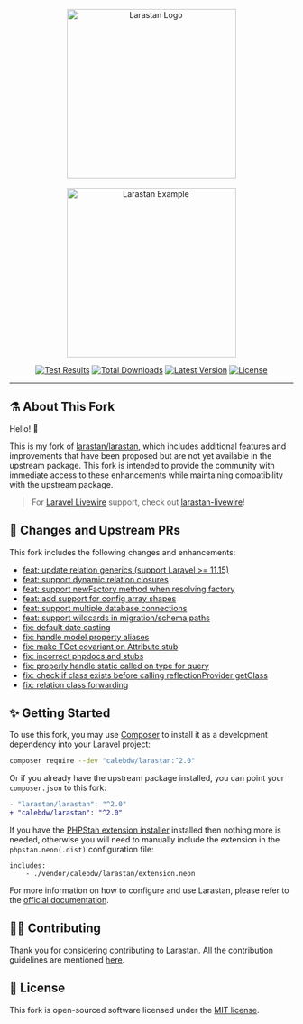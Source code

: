 <p align="center">
    <img src="https://raw.githubusercontent.com/calebdw/larastan/master/docs/logo.png" alt="Larastan Logo" width="300">
    <br><br>
    <img src="https://raw.githubusercontent.com/calebdw/larastan/master/docs/example.png" alt="Larastan Example" height="300">
</p>

<p align="center">
  <a href="https://github.com/calebdw/larastan/actions"><img src="https://github.com/calebdw/larastan/actions/workflows/tests.yml/badge.svg" alt="Test Results"></a>
  <a href="https://packagist.org/packages/calebdw/larastan"><img src="https://img.shields.io/packagist/dt/calebdw/larastan.svg" alt="Total Downloads"></a>
  <a href="https://packagist.org/packages/calebdw/larastan"><img src="https://img.shields.io/packagist/v/calebdw/larastan.svg" alt="Latest Version"></a>
  <a href="https://github.com/calebdw/larastan/blob/master/LICENSE.md"><img src="https://img.shields.io/github/license/calebdw/larastan" alt="License"></a>
</p>

------

## ⚗️ About This Fork

Hello! 👋

This is my fork of [larastan/larastan][larastan], which includes additional features and improvements that have been proposed but are not yet available in the upstream package.
This fork is intended to provide the community with immediate access to these enhancements while maintaining compatibility with the upstream package.

> For [Laravel Livewire][livewire] support, check out [larastan-livewire][larastan-livewire]!

## 🔄 Changes and Upstream PRs

This fork includes the following changes and enhancements:

- [feat: update relation generics (support Laravel >= 11.15)](https://github.com/larastan/larastan/pull/1990)
- [feat: support dynamic relation closures](https://github.com/larastan/larastan/pull/2048)
- [feat: support newFactory method when resolving factory](https://github.com/larastan/larastan/pull/1922)
- [feat: add support for config array shapes](https://github.com/larastan/larastan/pull/2004)
- [feat: support multiple database connections](https://github.com/larastan/larastan/pull/1879)
- [feat: support wildcards in migration/schema paths](https://github.com/larastan/larastan/pull/2031)
- [fix: default date casting](https://github.com/larastan/larastan/pull/1842)
- [fix: handle model property aliases](https://github.com/larastan/larastan/pull/1999)
- [fix: make TGet covariant on Attribute stub](https://github.com/larastan/larastan/pull/2014)
- [fix: incorrect phpdocs and stubs](https://github.com/larastan/larastan/pull/2028)
- [fix: properly handle static called on type for query](https://github.com/larastan/larastan/pull/2030)
- [fix: check if class exists before calling reflectionProvider getClass](https://github.com/larastan/larastan/pull/2037)
- [fix: relation class forwarding](https://github.com/larastan/larastan/pull/2042)

## ✨ Getting Started

To use this fork, you may use [Composer][composer] to install it as a development dependency into your Laravel project:

```bash
composer require --dev "calebdw/larastan:^2.0"
```

Or if you already have the upstream package installed, you can point your `composer.json` to this fork:

```diff
- "larastan/larastan": "^2.0"
+ "calebdw/larastan": "^2.0"
```

If you have the [PHPStan extension installer](https://phpstan.org/user-guide/extension-library#installing-extensions) installed then nothing more is needed, otherwise you will need to manually include the extension in the `phpstan.neon(.dist)` configuration file:

```neon
includes:
    - ./vendor/calebdw/larastan/extension.neon
```

For more information on how to configure and use Larastan, please refer to the [official documentation][larastan].

## 👊🏻 Contributing

Thank you for considering contributing to Larastan. All the contribution guidelines are mentioned [here](CONTRIBUTING.md).

## 📄 License

This fork is open-sourced software licensed under the [MIT license](LICENSE.md).

<!-- links -->
[composer]: https://getcomposer.org
[larastan]: https://github.com/larastan/larastan
[larastan-livewire]: https://github.com/calebdw/larastan-livewire
[livewire]: https://github.com/livewire/livewire
